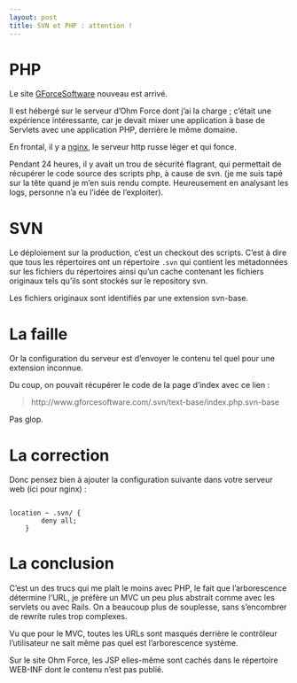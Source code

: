 ```yaml
---
layout: post
title: SVN et PHP : attention !
---
```

<h1>PHP</h1>

<p>Le site <a href="http://www.gforcesoftware.com/">GForceSoftware</a> nouveau est arrivé.</p>

<p>Il est hébergé sur le serveur d&#8217;Ohm Force dont j&#8217;ai la charge ; c&#8217;était une expérience intéressante, car je devait mixer une application à base de Servlets avec une application PHP, derrière le même domaine.</p>

<p>En frontal, il y a <a href="http://nginx.net/">nginx</a>, le serveur http russe léger et qui fonce.</p>

<p>Pendant 24 heures, il y avait un trou de sécurité flagrant, qui permettait de récupérer le code source des scripts php, à cause de svn. (je me suis tapé sur la tête quand je m&#8217;en suis rendu compte. Heureusement en analysant les logs, personne n&#8217;a eu l&#8217;idée de l&#8217;exploiter).</p>

<h1>SVN</h1>

<p>Le déploiement sur la production, c&#8217;est un checkout des scripts. C&#8217;est à dire que tous les répertoires ont un répertoire <code>.svn</code> qui contient les métadonnées sur les fichiers du répertoires ainsi qu&#8217;un cache contenant les fichiers originaux tels qu&#8217;ils sont stockés sur le repository svn.</p>

<p>Les fichiers originaux sont identifiés par une extension svn-base.</p>

<h1>La faille</h1>

<p>Or la configuration du serveur est d&#8217;envoyer le contenu tel quel pour une extension inconnue.</p>

<p>Du coup, on pouvait récupérer le code de la page d&#8217;index avec ce lien :</p>

<blockquote>
    <p>http://www.gforcesoftware.com/.svn/text-base/index.php.svn-base</p>
</blockquote>

<p>Pas glop.</p>

<h1>La correction</h1>

<p>Donc pensez bien à ajouter la configuration suivante dans votre serveur web (ici pour nginx) :</p>

<pre><code>
location ~ .svn/ {
        deny all;
    }
</code></pre>

<h1>La conclusion</h1>

<p>C&#8217;est un des trucs qui me plaît le moins avec PHP, le fait que l&#8217;arborescence détermine l&#8217;URL, je préfère un MVC un peu plus abstrait comme avec les servlets ou avec Rails. On a beaucoup plus de souplesse, sans s&#8217;encombrer de rewrite rules trop complexes.</p>

<p>Vu que pour le MVC, toutes les URLs sont masqués derrière le contrôleur l&#8217;utilisateur ne sait même pas quel est l&#8217;arborescence système.</p>

<p>Sur le site Ohm Force, les JSP elles-même sont cachés dans le répertoire WEB-INF dont le contenu n&#8217;est pas publié.</p>      
